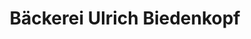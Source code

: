 ---
title: "Bäckerei Ulrich Biedenkopf"
url: /wetzlar/baeckerei-ulrich-biedenkopf/
shop: Bäckerei
---